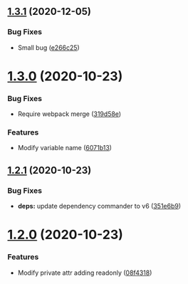 ## [1.3.1](https://github.com/syarig/selenium-side-converter/compare/v1.3.0...v1.3.1) (2020-12-05)


### Bug Fixes

* Small bug ([e266c25](https://github.com/syarig/selenium-side-converter/commit/e266c256499e9fa6de24e3592ccf28e8b20bf2f9))

# [1.3.0](https://github.com/syarig/selenium-side-converter/compare/v1.2.1...v1.3.0) (2020-10-23)


### Bug Fixes

* Require webpack merge ([319d58e](https://github.com/syarig/selenium-side-converter/commit/319d58e1ba69e47b2166acf97461f7d6a169087e))


### Features

* Modify variable name ([6071b13](https://github.com/syarig/selenium-side-converter/commit/6071b13011f1e6301ca2f2c0c93ac8324e5ff3b1))

## [1.2.1](https://github.com/syarig/selenium-side-converter/compare/v1.2.0...v1.2.1) (2020-10-23)


### Bug Fixes

* **deps:** update dependency commander to v6 ([351e6b9](https://github.com/syarig/selenium-side-converter/commit/351e6b92af724bddf3278774d54d838ed6c1b1f7))

# [1.2.0](https://github.com/syarig/selenium-side-converter/compare/v1.1.4...v1.2.0) (2020-10-23)


### Features

* Modify private attr adding readonly ([08f4318](https://github.com/syarig/selenium-side-converter/commit/08f43186e0de02baed3f8b1c3f5f87e94d877759))
